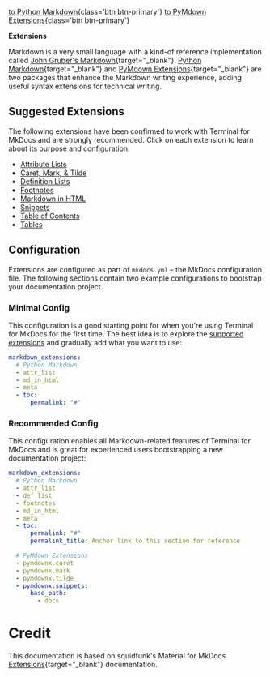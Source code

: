 [to Python Markdown](python-markdown.md){class='btn btn-primary'}  [to PyMdown Extensions](py-mdown-extensions.md){class='btn btn-primary'}

**Extensions**

Markdown is a very small language with a kind-of reference implementation called
[John Gruber's Markdown]{target="_blank"}. [Python Markdown]{target="_blank"} and [PyMdown Extensions]{target="_blank"} are two packages that enhance the Markdown writing experience, adding useful syntax extensions for technical writing.

  [John Gruber's Markdown]: https://daringfireball.net/projects/markdown/
  [Python Markdown]: https://python-markdown.github.io/extensions/
  [PyMdown Extensions]: https://facelessuser.github.io/pymdown-extensions/

## Suggested Extensions

The following extensions have been confirmed to work with Terminal for MkDocs and are strongly recommended. Click on each extension to learn about its purpose and
configuration:

<!-- - [Abbreviations]
- [Admonition]
- [Arithmatex] -->
<!-- - [BetterEm]
- [Critic] -->
<!-- - [Details]
- [Emoji] -->
<!-- - [Highlight]
- [Keys] -->
<!-- - [SmartSymbols]
- [SuperFences]
- [Tabbed] -->
<!-- - [Tasklist] -->


<div markdown>

- [Attribute Lists]
- [Caret, Mark, & Tilde]
- [Definition Lists]
- [Footnotes]
- [Markdown in HTML]
- [Snippets]
- [Table of Contents]
- [Tables]
  
</div>


  [Attribute Lists]: python-markdown.md#attribute-lists
  [Caret, Mark, & Tilde]: py-mdown-extensions.md#caret-mark-tilde
  [Definition Lists]: python-markdown.md#definition-lists
  [Footnotes]: python-markdown.md#footnotes
  [Markdown in HTML]: python-markdown.md#markdown-in-html
  [Snippets]: py-mdown-extensions.md#snippets
  [Table of Contents]: python-markdown.md#table-of-contents
  [Tables]: python-markdown.md#tables


## Configuration

Extensions are configured as part of `mkdocs.yml` – the MkDocs configuration
file. The following sections contain two example configurations to bootstrap
your documentation project.

### Minimal Config

This configuration is a good starting point for when you're using Terminal for 
MkDocs for the first time. The best idea is to explore the [supported extensions](#supported-extensions) and gradually add what you want to use:

``` yaml
markdown_extensions:
  # Python Markdown  
  - attr_list
  - md_in_html
  - meta
  - toc:
      permalink: "#"
```

### Recommended Config

This configuration enables all Markdown-related features of Terminal for MkDocs
and is great for experienced users bootstrapping a new documentation project:

``` yaml
markdown_extensions:
  # Python Markdown  
  - attr_list
  - def_list
  - footnotes
  - md_in_html
  - meta
  - toc:
      permalink: "#"
      permalink_title: Anchor link to this section for reference

  # PyMdown Extensions
  - pymdownx.caret
  - pymdownx.mark
  - pymdownx.tilde
  - pymdownx.snippets:
      base_path: 
        - docs
```

# Credit
This documentation is based on squidfunk's Material for MkDocs [Extensions](https://squidfunk.github.io/mkdocs-material/setup/extensions/){target="_blank"} documentation.
